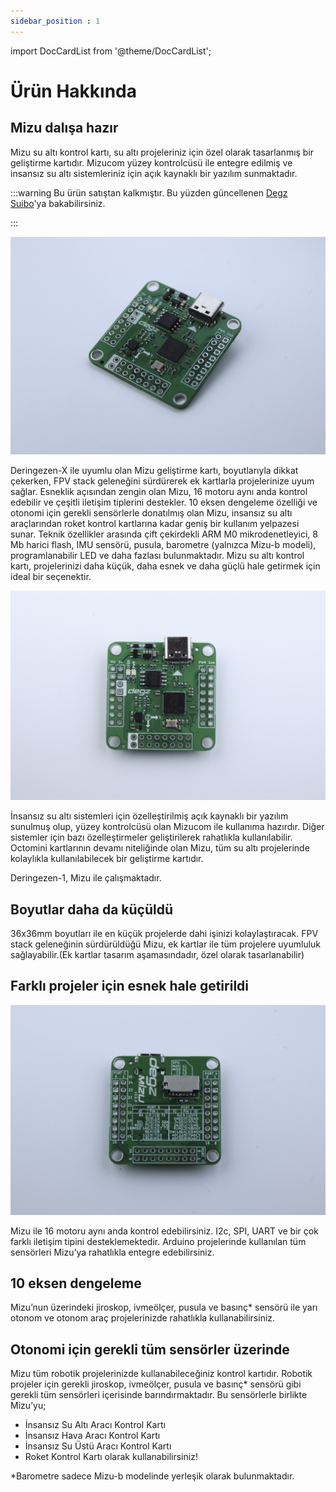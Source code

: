 ```yaml
---
sidebar_position : 1
---
```




import DocCardList from '@theme/DocCardList';
    
# Ürün Hakkında

## Mizu dalışa hazır

Mizu su altı kontrol kartı, su altı projeleriniz için özel olarak tasarlanmış bir geliştirme kartıdır. Mizucom yüzey kontrolcüsü ile entegre edilmiş ve insansız su altı sistemleriniz için açık kaynaklı bir yazılım sunmaktadır.

:::warning
Bu ürün satıştan kalkmıştır. Bu yüzden güncellenen [Degz Suibo](/elektronik-kartlar/suibo-rp2040/)'ya bakabilirsiniz.  

:::

![Degz Mizu](./image/DegzMizuRp2040KontrolKarti1.jpg)

Deringezen-X ile uyumlu olan Mizu geliştirme kartı, boyutlarıyla dikkat çekerken, FPV stack geleneğini sürdürerek ek kartlarla projelerinize uyum sağlar. Esneklik açısından zengin olan Mizu, 16 motoru aynı anda kontrol edebilir ve çeşitli iletişim tiplerini destekler. 10 eksen dengeleme özelliği ve otonomi için gerekli sensörlerle donatılmış olan Mizu, insansız su altı araçlarından roket kontrol kartlarına kadar geniş bir kullanım yelpazesi sunar. Teknik özellikler arasında çift çekirdekli ARM M0 mikrodenetleyici, 8 Mb harici flash, IMU sensörü, pusula, barometre (yalnızca Mizu-b modeli), programlanabilir LED ve daha fazlası bulunmaktadır. Mizu su altı kontrol kartı, projelerinizi daha küçük, daha esnek ve daha güçlü hale getirmek için ideal bir seçenektir.

![Degz Mizu](./image/DegzMizuRp2040KontrolKarti2.jpg)

İnsansız su altı sistemleri için özelleştirilmiş açık kaynaklı bir yazılım sunulmuş olup, yüzey kontrolcüsü olan Mizucom ile kullanıma hazırdır. Diğer sistemler için bazı özelleştirmeler geliştirilerek rahatlıkla kullanılabilir. Octomini kartlarının devamı niteliğinde olan Mizu, tüm su altı projelerinde kolaylıkla kullanılabilecek bir geliştirme kartıdır.

Deringezen-1, Mizu ile çalışmaktadır.

## Boyutlar daha da küçüldü

36x36mm boyutları ile en küçük projelerde dahi işinizi kolaylaştıracak. FPV stack geleneğinin sürdürüldüğü Mizu, ek kartlar ile tüm projelere uyumluluk sağlayabilir.(Ek kartlar tasarım aşamasındadır, özel olarak tasarlanabilir)

## Farklı projeler için esnek hale getirildi

![Degz Mizu](./image/DegzMizuRp2040KontrolKarti3.jpg)

Mizu ile 16 motoru aynı anda kontrol edebilirsiniz. I2c, SPI, UART ve bir çok farklı iletişim tipini desteklemektedir. Arduino projelerinde kullanılan tüm sensörleri Mizu’ya rahatlıkla entegre edebilirsiniz.

## 10 eksen dengeleme

Mizu’nun üzerindeki jiroskop, ivmeölçer, pusula ve basınç* sensörü ile yarı otonom ve otonom araç projelerinizde rahatlıkla kullanabilirsiniz.

## Otonomi için gerekli tüm sensörler üzerinde

Mizu tüm robotik projelerinizde kullanabileceğiniz kontrol kartıdır. Robotik projeler için gerekli jiroskop, ivmeölçer, pusula ve basınç* sensörü gibi gerekli tüm sensörleri içerisinde barındırmaktadır. Bu sensörlerle birlikte Mizu’yu;

- İnsansız Su Altı Aracı Kontrol Kartı
- İnsansız Hava Aracı Kontrol Kartı
- İnsansız Su Üstü Aracı Kontrol Kartı
- Roket Kontrol Kartı olarak kullanabilirsiniz!

*Barometre sadece Mizu-b modelinde yerleşik olarak bulunmaktadır.

<DocCardList />